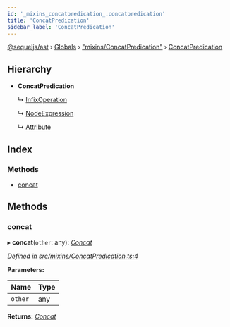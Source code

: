 ```yaml
---
id: '_mixins_concatpredication_.concatpredication'
title: 'ConcatPredication'
sidebar_label: 'ConcatPredication'
---
```


[@sequeljs/ast](../index.md) › [Globals](../globals.md) ›
["mixins/ConcatPredication"](../modules/_mixins_concatpredication_.md) ›
[ConcatPredication](_mixins_concatpredication_.concatpredication.md)

## Hierarchy

- **ConcatPredication**

  ↳ [InfixOperation](_nodes_infixoperation_.infixoperation.md)

  ↳ [NodeExpression](_nodes_nodeexpression_.nodeexpression.md)

  ↳ [Attribute](_attributes_attribute_.attribute.md)

## Index

### Methods

- [concat](_mixins_concatpredication_.concatpredication.md#concat)

## Methods

### concat

▸ **concat**(`other`: any): _[Concat](_nodes_concat_.concat.md)_

_Defined in
[src/mixins/ConcatPredication.ts:4](https://github.com/sequeljs/ast/blob/aa0ef0f/src/mixins/ConcatPredication.ts#L4)_

**Parameters:**

| Name    | Type |
| ------- | ---- |
| `other` | any  |

**Returns:** _[Concat](_nodes_concat_.concat.md)_
